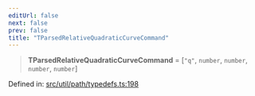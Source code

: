 ```yaml
---
editUrl: false
next: false
prev: false
title: "TParsedRelativeQuadraticCurveCommand"
---
```


> **TParsedRelativeQuadraticCurveCommand** = \[`"q"`, `number`, `number`, `number`, `number`\]

Defined in: [src/util/path/typedefs.ts:198](https://github.com/fabricjs/fabric.js/blob/fea1b29b7495d9634e300bd4bfa43de097745805/src/util/path/typedefs.ts#L198)
